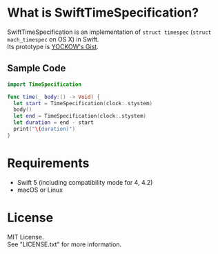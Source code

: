 # What is SwiftTimeSpecification?
SwiftTimeSpecification is an implementation of `struct timespec` (`struct mach_timespec` on OS X) in Swift.  
Its prototype is [YOCKOW's Gist](https://gist.github.com/YOCKOW/12d9607cb30f40b79fb2).  


## Sample Code
```Swift
import TimeSpecification

func time(_ body:() -> Void) {
  let start = TimeSpecification(clock:.stystem)
  body()
  let end = TimeSpecification(clock:.stystem)
  let duration = end - start
  print("\(duration)")
}
```


# Requirements

- Swift 5 (including compatibility mode for 4, 4.2)
- macOS or Linux


# License

MIT License.  
See "LICENSE.txt" for more information.
